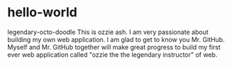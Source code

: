 # hello-world
legendary-octo-doodle
This is ozzie ash. I am very passionate about building my own web application. I am glad to get to know you Mr. GitHub. Myself and Mr. GitHub together will make great progress to build my first ever web application called "ozzie the the legendary instructor" of web.
